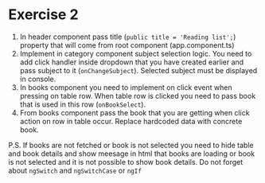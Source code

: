 # Exercise 2

1. In header component pass title (`public title = 'Reading list';`) property that will come from root component (app.component.ts)
2. Implement in category component subject selection logic. You need to add click handler inside dropdown that you have created earlier and pass subject to it (`onChangeSubject`). Selected subject must be displayed in console.
3. In books component you need to implement on click event when pressing on table row. When table row is clicked you need to pass book that is used in this row (`onBookSelect`).
4. From books component pass the  book that you are getting when click action on row in table occur. Replace hardcoded data with concrete book.

P.S. If books are not fetched or book is not selected you need to hide table and book details and show meesage in html that books are loading or book is not selected and it is not possible to show book details. Do not forget about `ngSwitch` and `ngSwitchCase` or `ngIf`